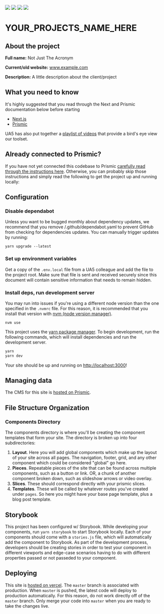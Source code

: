 ![](https://img.shields.io/badge/node-12.19.1-43853d?logo=node.js&labelColor=fff)
![](https://img.shields.io/badge/next-11-black?logo=next.js)
![](https://img.shields.io/badge/prismic-cms-fff?logo=prismic&labelColor=5163ba&logoColor=fff)
![](https://img.shields.io/badge/storybook-fff?logo=storybook&labelColor=ff4785&logoColor=fff)

# YOUR_PROJECTS_NAME_HERE

## About the project

**Full name:** Not Just The Acronym

**Current/old website:** www.example.com

**Description:** A little description about the client/project

## What you need to know

It's highly suggested that you read through the Next and Prismic documentation below before starting

- [Next.js](https://nextjs.org/)
- [Prismic](https://prismic.io/)

UA5 has also put together a [playlist of videos](https://www.youtube.com/playlist?list=PLR2sMJTX0y3FemVvbjp-rGlTALEth-Si9) that provide a bird's eye view our toolset.

## Already connected to Prismic?

If you have not yet connected this codebase to Prismic [carefully read through the instructions here](https://github.com/UseAllFive/next-prismic-base/wiki). Otherwise, you can probably skip those instructions and simply read the following to get the project up and running locally:

## Configuration

### Disable dependabot

Unless you want to be bugged monthly about dependency updates, we recommend that you remove /.github/dependabot.yaml to prevent GitHub from checking for dependencies updates. You can manually trigger updates by running:

```
yarn upgrade --latest
```

### Set up environment variables

Get a copy of the `.env.local` file from a UA5 colleague and add the file to the project root. Make sure that file is sent and received securely since this document will contain sensitive information that needs to remain hidden.

### Install deps, run development server

You may run into issues if you're using a different node version than the one specified in the `.nvmrc` file. For this reason, it is recommended that you install that version with [nvm (node version manager)](https://github.com/nvm-sh/nvm).

```
nvm use
```

This project uses the [yarn package manager](https://yarnpkg.com/). To begin development, run the following commands, which will install dependencies and run the development server.

```bash
yarn
yarn dev
```

Your site should be up and running on [http://localhost:3000](http://localhost:3000)!

## Managing data

The CMS for this site is [hosted on Prismic](https://prismic.io).

## File Structure Organization

### Components Directory

The components directory is where you'll be creating the component templates that form your site. The directory is broken up into four subdirectories:

1. **Layout**. Here you will add global components which make up the layout of your site across all pages. The navigation, footer, grid, and any other component which could be considered "global" go here.
2. **Pieces**. Repeatable pieces of the site that can be found across multiple components, such as a button or link. OR, a chunk of another component broken down, such as slideshow arrows or video overlay.
3. **Slices**. These should correspond directly with your prismic slices.
4. **Templates**. These will be called by whatever routes you've created under `pages`. So here you might have your base page template, plus a blog post template.

## Storybook

This project has been configured w/ Storybook. While developing your components, run `yarn storybook` to start Storybook locally. Each of your components should come with a `stories.js` file, which will automatically add the component to Storybook. As part of the development process, developers should be creating stories in order to test your component in different viewports and edge-case scenarios having to do with different properties passed or not passeded to your component.

## Deploying

This site is [hosted on vercel](https://vercel.com/). The `master` branch is associated with production. When `master` is pushed, the latest code will deploy to production automatically. For this reason, do not work directly off of the `master` branch. Only merge your code into `master` when you are ready to take the changes live.
